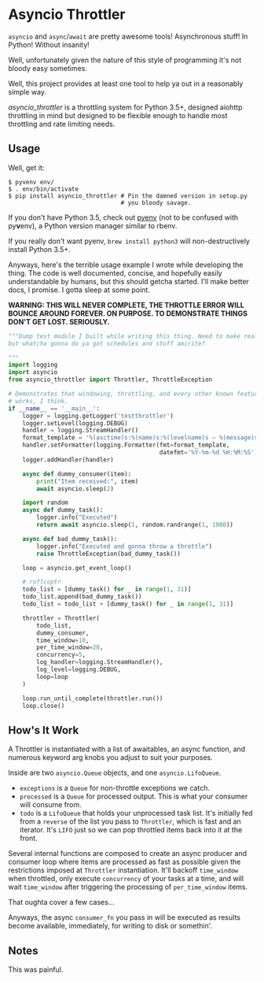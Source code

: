 # Asyncio Throttler

`asyncio` and `async`/`await` are pretty awesome tools! Asynchronous stuff!
In Python! Without insanity!

Well, unfortunately given the nature of this style of programming it's not
bloody easy sometimes.

Well, this project provides at least one tool to help ya out in a reasonably
simple way.

*asyncio_throttler* is a throttling system for Python 3.5+, designed aiohttp
throttling in mind but designed to be flexible enough to handle most throttling
and rate limiting needs.

## Usage

Well, get it:

```
$ pyvenv env/
$ . env/bin/activate
$ pip install asyncio_throttler # Pin the damned version in setup.py
                                # you bloody savage.
```

If you don't have Python 3.5, check out [pyenv](https://github.com/yyuu/pyenv)
(not to be confused with py**v**env), a Python version manager similar to rbenv.

If you really don't want pyenv, `brew install python3` will non-destructively
install Python 3.5+.

Anyways, here's the terrible usage example I wrote while developing the thing.
The code is well documented, concise, and hopefully easily understandable by
humans, but this should getcha started. I'll make better docs, I promise. I
gotta sleep at some point.

**WARNING: THIS WILL NEVER COMPLETE, THE THROTTLE ERROR WILL BOUNCE AROUND
FOREVER. ON PURPOSE. TO DEMONSTRATE THINGS DON'T GET LOST. SERIOUSLY.**

```python
"""Dump test module I built while writing this thing. Need to make real tests,
but whatcha gonna do ya got schedules and stuff amirite?

"""
import logging
import asyncio
from asyncio_throttler import Throttler, ThrottleException

# Demonstrates that windowing, throttling, and every other known feature
# works, I think.
if __name__ == '__main__':
    logger = logging.getLogger('testthrottler')
    logger.setLevel(logging.DEBUG)
    handler = logging.StreamHandler()
    format_template = '%(asctime)s:%(name)s:%(levelname)s – %(message)s'
    handler.setFormatter(logging.Formatter(fmt=format_template,
                                           datefmt='%Y-%m-%d %H:%M:%S'))
    logger.addHandler(handler)

    async def dummy_consumer(item):
        print("Item received:", item)
        await asyncio.sleep(2)

    import random
    async def dummy_task():
        logger.info("Executed")
        return await asyncio.sleep(1, random.randrange(1, 1000))

    async def bad_dummy_task():
        logger.info("Executed and gonna throw a throttle")
        raise ThrottleException(bad_dummy_task())

    loop = asyncio.get_event_loop()

    # roflcoptr
    todo_list = [dummy_task() for _ in range(1, 31)]
    todo_list.append(bad_dummy_task())
    todo_list = todo_list + [dummy_task() for _ in range(1, 31)]

    throttler = Throttler(
        todo_list,
        dummy_consumer,
        time_window=10,
        per_time_window=20,
        concurrency=5,
        log_handler=logging.StreamHandler(),
        log_level=logging.DEBUG,
        loop=loop
    )

    loop.run_until_complete(throttler.run())
    loop.close()
```

## How's It Work

A Throttler is instantiated with a list of awaitables, an async function, and
numerous keyword arg knobs you adjust to suit your purposes.

Inside are two `asyncio.Queue` objects, and one `asyncio.LifoQueue`.

* `exceptions` is a `Queue` for non-throttle exceptions we catch.
* `processed` is a `Queue` for processed output. This is what your consumer
  will consume from.
* `todo` is a `LifoQueue` that holds your unprocessed task list. It's initially
  fed from a `reverse` of the list you pass to `Throttler`, which is fast and
  an iterator. It's `LIFO` just so we can pop throttled items back into it at
  the front.

Several internal functions are composed to create an async producer and
consumer loop where items are processed as fast as possible given the
restrictions imposed at `Throttler` instantiation. It'll backoff `time_window`
when throttled, only execute `concurrency` of your tasks at a time, and will
wait `time_window` after triggering the processing of `per_time_window` items.

That oughta cover a few cases...

Anyways, the async `consumer_fn` you pass in will be executed as results become
available, immediately, for writing to disk or somethin'.


## Notes

This was painful.
